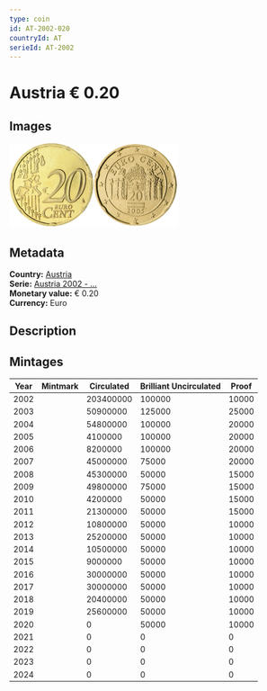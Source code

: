 ```yaml
---
type: coin
id: AT-2002-020
countryId: AT
serieId: AT-2002
---
```


# Austria € 0.20

## Images

<img src="../../../Images/common-2002-020.webp" height="150" alt="Front image"><img src="Images/austria-2002-020.webp" height="150" alt="Back image">

## Metadata

**Country:** [Austria](../index.md)\
**Serie:** [Austria 2002 - ...](index.md)\
**Monetary value:** € 0.20\
**Currency:** Euro

## Description

## Mintages

| Year | Mintmark | Circulated | Brilliant Uncirculated | Proof |
| ---- | -------- | ---------- | ---------------------- | ----- |
| 2002 |          | 203400000  | 100000                 | 10000 |
| 2003 |          | 50900000   | 125000                 | 25000 |
| 2004 |          | 54800000   | 100000                 | 20000 |
| 2005 |          | 4100000    | 100000                 | 20000 |
| 2006 |          | 8200000    | 100000                 | 20000 |
| 2007 |          | 45000000   | 75000                  | 20000 |
| 2008 |          | 45300000   | 50000                  | 15000 |
| 2009 |          | 49800000   | 75000                  | 15000 |
| 2010 |          | 4200000    | 50000                  | 15000 |
| 2011 |          | 21300000   | 50000                  | 15000 |
| 2012 |          | 10800000   | 50000                  | 10000 |
| 2013 |          | 25200000   | 50000                  | 10000 |
| 2014 |          | 10500000   | 50000                  | 10000 |
| 2015 |          | 9000000    | 50000                  | 10000 |
| 2016 |          | 30000000   | 50000                  | 10000 |
| 2017 |          | 30000000   | 50000                  | 10000 |
| 2018 |          | 20400000   | 50000                  | 10000 |
| 2019 |          | 25600000   | 50000                  | 10000 |
| 2020 |          | 0          | 50000                  | 10000 |
| 2021 |          | 0          | 0                      | 0     |
| 2022 |          | 0          | 0                      | 0     |
| 2023 |          | 0          | 0                      | 0     |
| 2024 |          | 0          | 0                      | 0     |
